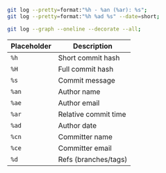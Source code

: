 ```bash
git log --pretty=format:"%h - %an (%ar): %s";
git log --pretty=format:"%h %ad %s" --date=short;

git log --graph --oneline --decorate --all;

```

|Placeholder|Description|
|---|---|
|`%h`|Short commit hash|
|`%H`|Full commit hash|
|`%s`|Commit message|
|`%an`|Author name|
|`%ae`|Author email|
|`%ar`|Relative commit time|
|`%ad`|Author date|
|`%cn`|Committer name|
|`%ce`|Committer email|
|`%d`|Refs (branches/tags)|

